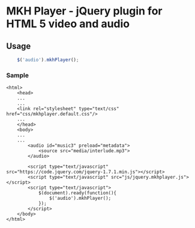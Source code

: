 # MKH Player - jQuery plugin for HTML 5 video and audio

## Usage

```javascript
	$('audio').mkhPlayer();
```

### Sample

	<html>
		<head>
		...
		...
		<link rel="stylesheet" type="text/css" href="css/mkhplayer.default.css"/>
		...
		</head>
		<body>
		...
		...
			<audio id="music3" preload="metadata">
				<source src="media/interlude.mp3">
			</audio>

			<script type="text/javascript" src="https://code.jquery.com/jquery-1.7.1.min.js"></script>
			<script type="text/javascript" src="js/jquery.mkhplayer.js"></script>
			<script type="text/javascript">
				$(document).ready(function(){
					$('audio').mkhPlayer();
				});
			</script>
		</body>
	</html>